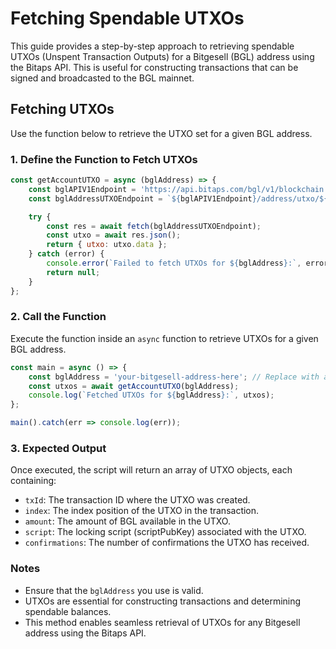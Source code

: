 # Fetching Spendable UTXOs

This guide provides a step-by-step approach to retrieving spendable UTXOs (Unspent Transaction Outputs) for a Bitgesell (BGL) address using the Bitaps API. This is useful for constructing transactions that can be signed and broadcasted to the BGL mainnet.

## Fetching UTXOs

Use the function below to retrieve the UTXO set for a given BGL address.

### 1. Define the Function to Fetch UTXOs

```javascript
const getAccountUTXO = async (bglAddress) => {
    const bglAPIV1Endpoint = 'https://api.bitaps.com/bgl/v1/blockchain';
    const bglAddressUTXOEndpoint = `${bglAPIV1Endpoint}/address/utxo/${bglAddress}`;

    try {
        const res = await fetch(bglAddressUTXOEndpoint);
        const utxo = await res.json();
        return { utxo: utxo.data };
    } catch (error) {
        console.error(`Failed to fetch UTXOs for ${bglAddress}:`, error);
        return null;
    }
};
```

### 2. Call the Function

Execute the function inside an `async` function to retrieve UTXOs for a given BGL address.

```javascript
const main = async () => {
    const bglAddress = 'your-bitgesell-address-here'; // Replace with an actual address
    const utxos = await getAccountUTXO(bglAddress);
    console.log(`Fetched UTXOs for ${bglAddress}:`, utxos);
};

main().catch(err => console.log(err));
```

### 3. Expected Output

Once executed, the script will return an array of UTXO objects, each containing:

- `txId`: The transaction ID where the UTXO was created.
- `index`: The index position of the UTXO in the transaction.
- `amount`: The amount of BGL available in the UTXO.
- `script`: The locking script (scriptPubKey) associated with the UTXO.
- `confirmations`: The number of confirmations the UTXO has received.

### Notes

- Ensure that the `bglAddress` you use is valid.
- UTXOs are essential for constructing transactions and determining spendable balances.
- This method enables seamless retrieval of UTXOs for any Bitgesell address using the Bitaps API.
